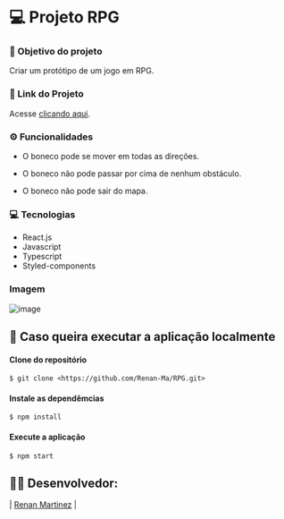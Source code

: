 # 💻 Projeto RPG

### :dart: Objetivo do projeto
Criar um protótipo de um jogo em RPG.

### 🔗 Link do Projeto
Acesse [clicando aqui](http://rpg-projeto-renan.surge.sh/).

### ⚙️ Funcionalidades
- O boneco pode se mover em todas as direções.

- O boneco não pode passar por cima de nenhum obstáculo.

- O boneco não pode sair do mapa.

### :computer: Tecnologias
- React.js
- Javascript
- Typescript
- Styled-components

### Imagem
![image](https://user-images.githubusercontent.com/69327864/187700415-b528095b-f43b-4ba3-94a4-d0b6bec53081.png)


## :file_folder: Caso queira executar a aplicação localmente

#### Clone do repositório

```shell
$ git clone <https://github.com/Renan-Ma/RPG.git>
```

#### Instale as dependêmcias

```shell
$ npm install
```

#### Execute a aplicação 

```shell
$ npm start
```
   
## 👨‍💻 Desenvolvedor:
   
| [Renan Martinez](https://github.com/Renan-Ma) | 
